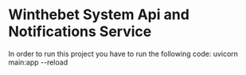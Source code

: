 # Winthebet System Api and Notifications Service

In order to run this project you have to run the following code:
uvicorn main:app --reload

